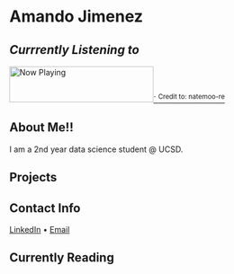 # Amando Jimenez
## _Currrently Listening to_
<a href="https://natemoo-re-4mnzh1aqr.vercel.app/now-playing?open">
    <img src="https://natemoo-re-4mnzh1aqr.vercel.app/now-playing" width="256" height="64" alt="Now Playing">` <sup>Credit to:
natemoo-re</sub>
</a>

## About Me!!
I am a 2nd year data science student @ UCSD.

## Projects

## Contact Info
<p><a title="LinkedIn" href="https://www.linkedin.com/in/amando-jimenez-4408311b0/">LinkedIn</a> • <a href="mailto:ajimenez@ucsd.edu">Email</a></p>

## Currently Reading

